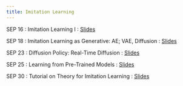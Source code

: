```yaml
---
title: Imitation Learning 
---
```


SEP 16
: Imitation Learning I
  : [Slides](./assets/pdfs/)


SEP 18
: Imitation Learning as Generative: AE; VAE, Diffusion
  : [Slides](/physical_intelligence_fl25/assets/pdfs/)

SEP 23
: Diffusion Policy: Real-Time Diffusion
  : [Slides](/physical_intelligence_fl25/assets/pdfs/) 


SEP 25
: Learning from Pre-Trained Models
  : [Slides](/physical_intelligence_fl25/assets/pdfs/)

SEP 30
: Tutorial on Theory for Imitation Learning
  : [Slides](/physical_intelligence_fl25/assets/pdfs/)